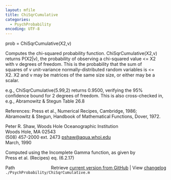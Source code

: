 ```yaml
---
layout: mfile
title: ChiSqrCumulative
categories:
  - PsychProbability
encoding: UTF-8
---
```


prob = ChiSqrCumulative(X2,v)  

Computes the chi-squared probability function. ChiSqrCumulative(X2,v)  
returns P(X2|v), the probability of observing a chi-squared value \<= X2  
with v degrees of freedom. This is the probability that the sum of  
squares of v unit-variance normally-distributed random variables is \<=  
X2. X2 and v may be matrices of the same size size, or either may be a  
scalar.  

e.g., ChiSqrCumulative(5.99,2) returns 0.9500, verifying the 95%  
confidence bound for 2 degrees of freedom. This is also cross-checked in,  
e.g., Abramowitz & Stegun Table 26.8  

References: Press et al., Numerical Recipes, Cambridge, 1986;  
Abramowitz & Stegun, Handbook of Mathematical Functions, Dover, 1972.  

Peter R. Shaw, Woods Hole Oceanographic Institution  
Woods Hole, MA 02543  
(508) 457-2000 ext. 2473  pshaw@aqua.whoi.edu  
March, 1990  

Computed using the Incomplete Gamma function, as given by  
Press et al. (Recipes) eq. (6.2.17)  


<div class="code_header" style="text-align:right;">
  <span style="float:left;">Path&nbsp;&nbsp;</span> <span class="counter">Retrieve <a href=
  "https://raw.github.com/Psychtoolbox-3/Psychtoolbox-3/beta/./PsychProbability/ChiSqrCumulative.m">current version from GitHub</a> | View <a href=
  "https://github.com/Psychtoolbox-3/Psychtoolbox-3/commits/beta/./PsychProbability/ChiSqrCumulative.m">changelog</a></span>
</div>
<div class="code">
  <code>./PsychProbability/ChiSqrCumulative.m</code>
</div>
